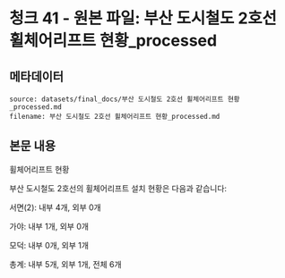 # 청크 41 - 원본 파일: 부산 도시철도 2호선 휠체어리프트 현황_processed

## 메타데이터

```
source: datasets/final_docs/부산 도시철도 2호선 휠체어리프트 현황_processed.md
filename: 부산 도시철도 2호선 휠체어리프트 현황_processed.md
```

## 본문 내용

휠체어리프트 현황

부산 도시철도 2호선의 휠체어리프트 설치 현황은 다음과 같습니다:

서면(2): 내부 4개, 외부 0개

가야: 내부 1개, 외부 0개

모덕: 내부 0개, 외부 1개

총계: 내부 5개, 외부 1개, 전체 6개